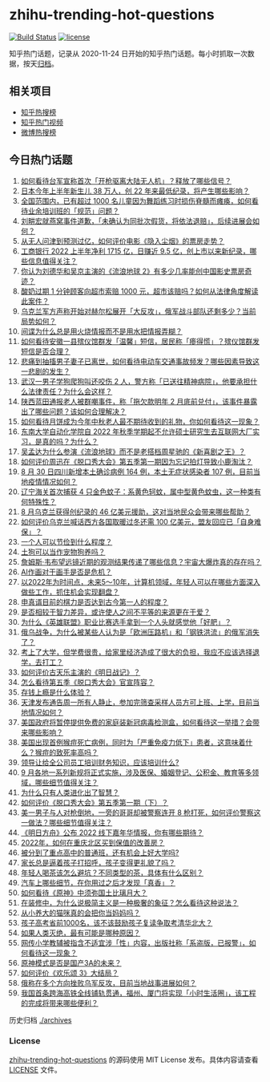 # zhihu-trending-hot-questions

[![Build Status](https://github.com/justjavac/zhihu-trending-hot-questions/workflows/ci/badge.svg?branch=master)](https://github.com/justjavac/zhihu-trending-hot-questions/actions)
[![license](https://img.shields.io/github/license/justjavac/zhihu-trending-hot-questions)](https://github.com/justjavac/zhihu-trending-hot-questions/blob/master/LICENSE)

知乎热门话题，记录从 2020-11-24 日开始的知乎热门话题。每小时抓取一次数据，按天[归档](./archives)。

## 相关项目

- [知乎热搜榜](https://github.com/justjavac/zhihu-trending-top-search)
- [知乎热门视频](https://github.com/justjavac/zhihu-trending-hot-video)
- [微博热搜榜](https://github.com/justjavac/weibo-trending-hot-search)

## 今日热门话题

<!-- BEGIN -->
<!-- 最后更新时间 Thu Sep 01 2022 03:02:42 GMT+0800 (China Standard Time) -->

1. [如何看待台军宣称首次「开枪驱离大陆无人机」？释放了哪些信号？](https://www.zhihu.com/question/550936807)
1. [日本今年上半年新生儿 38 万人，创 22 年来最低纪录，将产生哪些影响？](https://www.zhihu.com/question/550940397)
1. [全国范围内，已有超过 1000 名儿童因为舞蹈练习时损伤脊髓而瘫痪，如何看待业余培训班的「规范」问题？](https://www.zhihu.com/question/550805229)
1. [刘畊宏就燕窝事件道歉，「未确认为同批次假货，将依法退赔」，后续进展会如何？](https://www.zhihu.com/question/551000760)
1. [从无人问津到预测过亿，如何评价电影《隐入尘烟》的票房走势？](https://www.zhihu.com/question/550455441)
1. [工商银行 2022 上半年净利 1715 亿，日赚近 9.5 亿，创上市以来新纪录，哪些信息值得关注？](https://www.zhihu.com/question/550807272)
1. [你认为刘德华和吴京主演的《流浪地球 2》有多少几率能创中国影史票房奇迹？](https://www.zhihu.com/question/550730872)
1. [酸奶过期 1 分钟顾客向超市索赔 1000 元，超市该赔吗？如何从法律角度解读此案件？](https://www.zhihu.com/question/550810533)
1. [乌克兰军方声称开始对赫尔松展开「大反攻」，俄军战斗部队还剩多少？当前局势如何？](https://www.zhihu.com/question/550786927)
1. [间谍为什么总是用火烧情报而不是用水把情报弄糊？](https://www.zhihu.com/question/521366779)
1. [如何看待安徽一县殡仪馆群发「温馨」短信，居民称「瘆得慌」？殡仪馆群发短信是否合理？](https://www.zhihu.com/question/550783097)
1. [悲痛到抽搐男子妻子已离世，如何看待电动车交通事故频发？哪些因素导致这一悲剧的发生？](https://www.zhihu.com/question/551005789)
1. [武汉一男子学狗爬狗叫还咬伤 2 人，警方称「已送往精神病院」，他要承担什么法律责任？为什么会这样？](https://www.zhihu.com/question/550764292)
1. [陕西蓝田通报老人被群嘲事件，称「拖欠款明年 2 月底前兑付」，该事件暴露出了哪些问题？该如何合理解决？](https://www.zhihu.com/question/550902738)
1. [如何看待月饼成为今年中秋老人最不期待收到的礼物，你如何看待这一现象？](https://www.zhihu.com/question/550963224)
1. [东南大学自动化学院自 2022 年秋季学期起不允许硕士研究生去互联网大厂实习，是真的吗？为什么？](https://www.zhihu.com/question/549983575)
1. [吴孟达为什么参演《流浪地球》而不是老搭档周星驰的《新喜剧之王》？](https://www.zhihu.com/question/311959965)
1. [如何评价周迅在《脱口秀大会》第五季第一期因为忘记拍灯导致小鹿淘汰？](https://www.zhihu.com/question/550843516)
1. [8 月 30 日四川新增本土确诊病例 164 例，本土无症状感染者 107 例，目前当地疫情情况如何？](https://www.zhihu.com/question/550911601)
1. [辽宁海关首次捕获 4 只金色蚊子：系黄色轲蚊，属中型黄色蚊虫，这一种类有何特殊性？](https://www.zhihu.com/question/551021268)
1. [8 月乌克兰获得创纪录的 46 亿美元援助，这对当地民众会带来哪些帮助？](https://www.zhihu.com/question/550889042)
1. [如何评价乌克兰喊话西方各国取暖过冬还需 100 亿美元，盟友回应已「自身难保」？](https://www.zhihu.com/question/550770715)
1. [一个人可以节俭到什么程度？](https://www.zhihu.com/question/301201332)
1. [土狗可以当作宠物狗养吗？](https://www.zhihu.com/question/333464236)
1. [詹姆斯·韦布望远镜近期的观测结果传递了哪些信息？宇宙大爆炸真的存在吗？](https://www.zhihu.com/question/550918040)
1. [AI作画对于画手是否是危机？](https://www.zhihu.com/question/549274103)
1. [以2022年为时间点，未来5～10年，计算机领域，年轻人可以在哪些方面深入做些工作，抓住机会实现翻盘？](https://www.zhihu.com/question/545918958)
1. [申真谞目前的棋力是否达到古今第一人的程度？](https://www.zhihu.com/question/550531872)
1. [是否相较于智力差异，或许使人之间不平等的来源更在于爱？](https://www.zhihu.com/question/546214921)
1. [为什么《英雄联盟》职业比赛选手拿到一个人头就感觉他「好肥」？](https://www.zhihu.com/question/540821748)
1. [俄乌战争，为什么被某些人认为是「欧洲压路机」和「钢铁洪流」的俄军消失了？](https://www.zhihu.com/question/550067397)
1. [考上了大学，但学费很贵，给家里经济造成了很大的负担，我应不应该选择退学，去打工？](https://www.zhihu.com/question/549407769)
1. [如何评价古天乐主演的《明日战记》？](https://www.zhihu.com/question/60772659)
1. [怎么看待第五季《脱口秀大会》官宣阵容？](https://www.zhihu.com/question/477035462)
1. [存钱上瘾是什么体验？](https://www.zhihu.com/question/391039309)
1. [天津发布通告周一所有人静止，参加完筛查采样人员方可上班、上学，目前当地情况如何？](https://www.zhihu.com/question/550523825)
1. [美国政府将暂停提供免费的家庭装新冠病毒检测盒，如何看待这一举措？会带来哪些影响？](https://www.zhihu.com/question/550504461)
1. [美国出现首例猴痘死亡病例，同时为「严重免疫力低下」患者，这意味着什么？猴痘的致死率高吗？](https://www.zhihu.com/question/550899269)
1. [领导让给全公司员工培训财务知识，应该培训什么?](https://www.zhihu.com/question/549599354)
1. [9 月各地一系列新规将正式实施，涉及医保、婚姻登记、公积金、教育等多领域，哪些细节值得关注？](https://www.zhihu.com/question/550816003)
1. [为什么只有人类进化出了智慧？](https://www.zhihu.com/question/32110547)
1. [如何评价《脱口秀大会》第五季第一期（下）？](https://www.zhihu.com/question/551053469)
1. [美一男子与人对枪倒地，一旁的哥哥却被警察连开 8 枪打死，如何评价警察这一做法？哪些细节值得关注？](https://www.zhihu.com/question/550751916)
1. [《明日方舟》公布 2022 线下嘉年华情报，你有哪些期待？](https://www.zhihu.com/question/551008108)
1. [2022年，如何在重庆北区买到保值的改善房？](https://www.zhihu.com/question/549629975)
1. [被分到了重点高中的普通班，还有机会上好大学吗?](https://www.zhihu.com/question/550841241)
1. [家长总是逼着孩子打招呼，孩子变得更礼貌了吗？](https://www.zhihu.com/question/443114463)
1. [年轻人喝茶该怎么避坑？不同类型的茶，具体有什么区别？](https://www.zhihu.com/question/550753675)
1. [汽车上哪些细节，在你用过之后才发现「真香」？](https://www.zhihu.com/question/550725278)
1. [如何看待《原神》中须弥国土比璃月大？](https://www.zhihu.com/question/550087886)
1. [在装修中，为什么说极简主义是一种极奢的象征？怎么看待这种说法？](https://www.zhihu.com/question/550843657)
1. [从小养大的猫咪真的会把你当妈妈吗？](https://www.zhihu.com/question/469076953)
1. [孩子高考省前1000名，该不该鼓励孩子复读争取考清华北大？](https://www.zhihu.com/question/333369685)
1. [如果人类灭绝，最有可能是哪种原因？](https://www.zhihu.com/question/296981711)
1. [网传小学教辅被指含不适宜涉「性」内容，出版社称「系盗版，已报警」，如何看待这一现象？](https://www.zhihu.com/question/551013183)
1. [原神模式是否是国产3A的未来？](https://www.zhihu.com/question/550794450)
1. [如何评价《欢乐颂 3》大结局？](https://www.zhihu.com/question/550823727)
1. [俄称在多个方向挫败乌军反攻，目前当地战事进展如何？](https://www.zhihu.com/question/550795716)
1. [我国首条跨海高铁全线铺轨贯通，福州、厦门将实现「小时生活圈」，该工程的完成将带来哪些便利？](https://www.zhihu.com/question/545169362)

<!-- END -->

历史归档 [./archives](./archives)

### License

[zhihu-trending-hot-questions](https://github.com/justjavac/zhihu-trending-hot-questions)
的源码使用 MIT License 发布。具体内容请查看 [LICENSE](./LICENSE) 文件。

